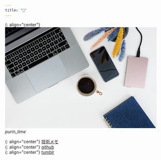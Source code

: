 ```yaml
---
title: "🤍"
---
```


{: align="center"}
![purin_time](./image/AdobeStock_245842470.jpeg)   
*purin_time*
   
{: align="center"}
[技術メモ](URL "https://www.caramelcustard.net/")   
{: align="center"}
[github](URL "https://github.com/purin-time")   
{: align="center"}
[tumblr](URL "https://lovelyuniquecollector.tumblr.com/")   
